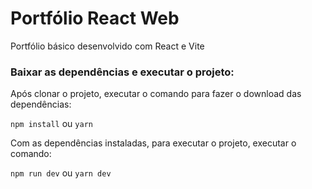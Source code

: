 # Portfólio React Web

Portfólio básico desenvolvido com React e Vite

### Baixar as dependências e executar o projeto:

Após clonar o projeto, executar o comando para fazer o download das dependências:

`npm install` ou `yarn`

Com as dependências instaladas, para executar o projeto, executar o comando:

`npm run dev` ou `yarn dev`
